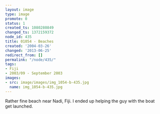 ```yaml
---
layout: image
type: image
promote: 0
status: 1
created_ts: 1080280849
changed_ts: 1372159372
node_id: 435
title: 01054 - Beaches
created: '2004-03-26'
changed: '2013-06-25'
redirect_from: []
permalink: "/node/435/"
tags:
- Fiji
- 2003/09 - September 2003
images:
- src: image/images/img_1054-b-435.jpg
  name: img_1054-b-435.jpg
---
```

Rather fine beach near Nadi, Fiji.  I ended up helping the guy with the boat get launched. 
